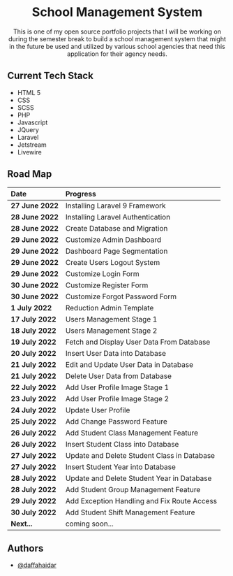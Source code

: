 <h1 align="center">School Management System</h1>

<p align = "center">This is one of my open source portfolio projects that I will be working on during the semester break to build a school management system that might in the future be used and utilized by various school agencies that need this application for their agency needs.</p>

## Current Tech Stack

-   HTML 5
-   CSS
-   SCSS
-   PHP
-   Javascript
-   JQuery
-   Laravel
-   Jetstream
-   Livewire

## Road Map

| Date             | Progress                                    |
| :--------------- | :------------------------------------------ |
| **27 June 2022** | Installing Laravel 9 Framework              |
| **28 June 2022** | Installing Laravel Authentication           |
| **28 June 2022** | Create Database and Migration               |
| **29 June 2022** | Customize Admin Dashboard                   |
| **29 June 2022** | Dashboard Page Segmentation                 |
| **29 June 2022** | Create Users Logout System                  |
| **29 June 2022** | Customize Login Form                        |
| **30 June 2022** | Customize Register Form                     |
| **30 June 2022** | Customize Forgot Password Form              |
| **1 July 2022**  | Reduction Admin Template                    |
| **17 July 2022** | Users Management Stage 1                    |
| **18 July 2022** | Users Management Stage 2                    |
| **19 July 2022** | Fetch and Display User Data From Database   |
| **20 July 2022** | Insert User Data into Database              |
| **21 July 2022** | Edit and Update User Data in Database       |
| **21 July 2022** | Delete User Data from Database              |
| **22 July 2022** | Add User Profile Image Stage 1              |
| **23 July 2022** | Add User Profile Image Stage 2              |
| **24 July 2022** | Update User Profile                         |
| **25 July 2022** | Add Change Password Feature                 |
| **26 July 2022** | Add Student Class Management Feature        |
| **26 July 2022** | Insert Student Class into Database          |
| **27 July 2022** | Update and Delete Student Class in Database |
| **27 July 2022** | Insert Student Year into Database           |
| **28 July 2022** | Update and Delete Student Year in Database  |
| **28 July 2022** | Add Student Group Management Feature        |
| **29 July 2022** | Add Exception Handling and Fix Route Access |
| **30 July 2022** | Add Student Shift Management Feature        |
| **Next...**      | coming soon...                              |

## Authors

-   [@daffahaidar](https://www.github.com/daffahaidar)
